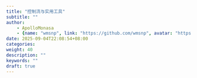```yaml
---
title: "控制流与实用工具"
subtitle: ""
author:
    - ApolloMonasa
    - {name: "wmsnp", link: "https://github.com/wmsnp", avatar: "https://i.ooxx.ooo/i/ZGM0M.jpg"}
date: 2025-09-04T22:08:54+08:00
categories:
weight: 40
description: ""
keywords: ""
draft: true
---
```

